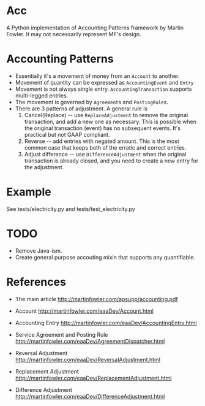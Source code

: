 Acc
===

A Python implementation of Accounting Patterns framework by Martin Fowler.
It may not necessarily represent MF's design.

Accounting Patterns
===================

- Essentially it's a movement of money from an `Account` to another.
- Movement of quantity can be expressed as `AccountingEvent` and `Entry`
- Movement is not always single entry. `AccountingTransaction` supports multi-legged entries.
- The movement is governed by `Agreement`s and `PostingRule`s.
- There are 3 patterns of adjustment. A general rule is 
  1. Cancel(Replace) -- use `ReplaceAdjustment` to remove the original transaction, and add a new one as necessary.  This is possible when the original transaction (event) has no subsequent events.  It's practical but not GAAP compliant.
  2. Reverse -- add entries with negated amount.  This is the most common case that keeps both of the erratic and correct entries.
  3. Adjust difference -- use `DifferenceAdjustment` when the original transaction is already closed, and you need to create a new entry for the adjustment.

Example
=======
  See tests/electricity.py and tests/test_electricity.py

TODO
====
 - Remove Java-ism.
 - Create general purpose accouting mixin that supports any quantifiable.

References
==========
* The main article
  http://martinfowler.com/apsupp/accounting.pdf

* Account
  http://martinfowler.com/eaaDev/Account.html

* Accounting Entry
  http://martinfowler.com/eaaDev/AccountingEntry.html

* Service Agreement and Posting Rule
  http://martinfowler.com/eaaDev/AgreementDispatcher.html

* Reversal Adjustment
  http://martinfowler.com/eaaDev/ReversalAdjustment.html

* Replacement Adjustment
  http://martinfowler.com/eaaDev/ReplacementAdjustment.html

* Difference Adjustment
  http://martinfowler.com/eaaDev/DifferenceAdjustment.html

